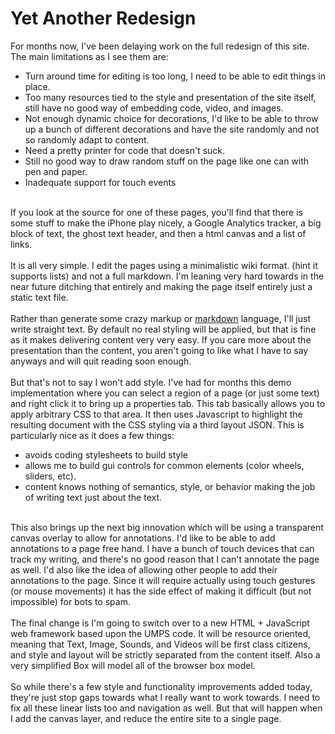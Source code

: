Yet Another Redesign
====================

For months now, I&#39;ve been delaying work on the full redesign of this site.  The main limitations as I see them are:<ul><li>Turn around time for editing is too long, I need to be able to edit things in place.</li><li>Too many resources tied to the style and presentation of the site itself, still have no good way of embedding code, video, and images.</li><li>Not enough dynamic choice for decorations, I&#39;d like to be able to throw up a bunch of different decorations and have the site randomly and not so randomly adapt to content.</li><li>Need a pretty printer for code that doesn&#39;t suck.</li><li>Still no good way to draw random stuff on the page like one can with pen and paper.</li><li>Inadequate support for touch events</li></ul><br>If you look at the source for one of these pages, you&#39;ll find that there is some stuff to make the iPhone play nicely, a Google Analytics tracker, a big block of text, the ghost text header, and then a html canvas and a list of links.<br><br>It is all very simple.  I edit the pages using a minimalistic wiki format.  (hint it supports lists) and not a full markdown.  I&#39;m leaning very hard towards in the near future ditching that entirely and making the page itself entirely just a static text file. <br><br>Rather than generate some crazy markup or <a href="http://daringfireball.net/projects/markdown/">markdown</a> language, I&#39;ll just write straight text.  By default no real styling will be applied, but that is fine as it makes delivering content very very easy.  If you care more about the presentation than the content, you aren&#39;t going to like what I have to say anyways and will quit reading soon enough.<br><br>But that&#39;s not to say I won&#39;t add style.  I&#39;ve had for months this demo implementation where you can select a region of a page (or just some text) and right click it to bring up a properties tab.  This tab basically allows you to apply arbitrary CSS to that area.  It then uses Javascript to highlight the resulting document with the CSS styling via a third layout JSON.  This is particularly nice as it does a few things:<ul><li>avoids coding stylesheets to build style</li><li>allows me to build gui controls for common elements (color wheels, sliders, etc).</li><li>content knows nothing of semantics, style, or behavior making the job of writing text just about the text.</li></ul><br>This also brings up the next big innovation which will be using a transparent canvas overlay to allow for annotations.  I&#39;d like to be able to add annotations to a page free hand.  I have a bunch of touch devices that can track my writing, and there&#39;s no good reason that I can&#39;t annotate the page as well.  I&#39;d also like the idea of allowing other people to add their annotations to the page.  Since it will require actually using touch gestures (or mouse movements) it has the side effect of making it difficult (but not impossible) for bots to spam.<br><br>The final change is I&#39;m going to switch over to a new HTML + JavaScript web framework based upon the UMPS code.  It will be resource oriented, meaning that Text, Image, Sounds, and Videos will be first class citizens, and style and layout will be strictly separated from the content itself. Also a very simplified Box will model all of the browser box model.<br><br>So while there&#39;s a few style and functionality improvements added today, they&#39;re just stop gaps towards what I really want to work towards.  I need to fix all these linear lists too and navigation as well.  But that will happen when I add the canvas layer, and reduce the entire site to a single page. <br><br>